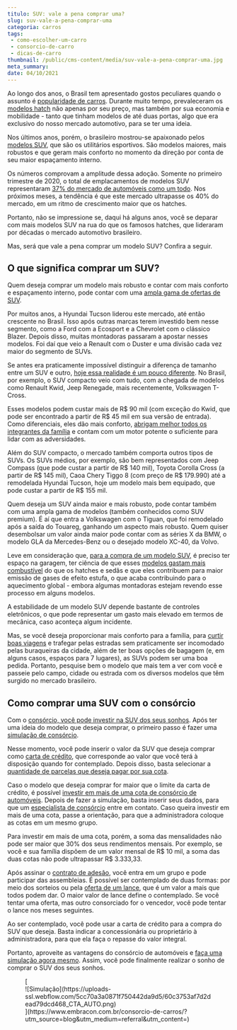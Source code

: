 ```yaml
---
titulo: SUV: vale a pena comprar uma?
slug: suv-vale-a-pena-comprar-uma
categoria: carros
tags:
 - como-escolher-um-carro
 - consorcio-de-carro
 - dicas-de-carro
thumbnail: /public/cms-content/media/suv-vale-a-pena-comprar-uma.jpg
meta_summary: 
date: 04/10/2021
---
```

Ao longo dos anos, o Brasil tem apresentado gostos peculiares quando o assunto é [popularidade de carros](https://www.embracon.com.br/carros/consorcio-de-carro-popular). Durante muito tempo, prevaleceram os [modelos hatch](https://www.embracon.com.br/blog/hatch-ou-sedan-diferencas) não apenas por seu preço, mas também por sua economia e mobilidade - tanto que tinham modelos de até duas portas, algo que era exclusivo do nosso mercado automotivo, para se ter uma ideia.

Nos últimos anos, porém, o brasileiro mostrou-se apaixonado pelos [modelos SUV](https://www.embracon.com.br/blog/conheca-os-melhores-suvs-do-mercado), que são os utilitários esportivos. São modelos maiores, mais robustos e que geram mais conforto no momento da direção por conta de seu maior espaçamento interno.

Os números comprovam a amplitude dessa adoção. Somente no primeiro trimestre de 2020, o total de emplacamentos de modelos SUV representaram [37% do mercado de automóveis como um todo](https://www.uol.com.br/carros/noticias/redacao/2021/04/08/carro-no-brasil-e-so-suv-por-que-dominio-deve-aumentar-nos-proximos-anos.htm). Nos próximos meses, a tendência é que este mercado ultrapasse os 40% do mercado, em um ritmo de crescimento maior que os hatches.

Portanto, não se impressione se, daqui há alguns anos, você se deparar com mais modelos SUV na rua do que os famosos hatches, que lideraram por décadas o mercado automotivo brasileiro.

Mas, será que vale a pena comprar um modelo SUV? Confira a seguir.

O que significa comprar um SUV? 
--------------------------------

Quem deseja comprar um modelo mais robusto e contar com mais conforto e espaçamento interno, pode contar com uma [ampla gama de ofertas de SUV](https://www.embracon.com.br/blog/7-dicas-para-escolher-entre-uma-caminhonete-ou-um-suv).

Por muitos anos, a Hyundai Tucson liderou este mercado, até então crescente no Brasil. Isso após outras marcas terem investido bem nesse segmento, como a Ford com a Ecosport e a Chevrolet com o clássico Blazer. Depois disso, muitas montadoras passaram a apostar nesses modelos. Foi daí que veio a Renault com o Duster e uma divisão cada vez maior do segmento de SUVs.

Se antes era praticamente impossível distinguir a diferença de tamanho entre um SUV e outro, [hoje essa realidade é um pouco diferente](https://www.embracon.com.br/blog/conheca-os-20-principais-carros-do-brasil). No Brasil, por exemplo, o SUV compacto veio com tudo, com a chegada de modelos como Renault Kwid, Jeep Renegade, mais recentemente, Volkswagen T-Cross.

Esses modelos podem custar mais de R$ 90 mil (com exceção do Kwid, que pode ser encontrado a partir de R$ 45 mil em sua versão de entrada). Como diferenciais, eles dão mais conforto, [abrigam melhor todos os integrantes da família](https://www.embracon.com.br/blog/carro-de-passeio-como-escolher-a-melhor-opcao) e contam com um motor potente o suficiente para lidar com as adversidades.

Além do SUV compacto, o mercado também comporta outros tipos de SUVs. Os SUVs médios, por exemplo, são bem representados com Jeep Compass (que pode custar a partir de R$ 140 mil), Toyota Corolla Cross (a partir de R$ 145 mil), Caoa Chery Tiggo 8 (com preço de R$ 179.990) até a remodelada Hyundai Tucson, hoje um modelo mais bem equipado, que pode custar a partir de R$ 155 mil.

Quem deseja um SUV ainda maior e mais robusto, pode contar também com uma ampla gama de modelos (também conhecidos como SUV premium). É aí que entra a Volkswagen com o Tiguan, que foi remodelado após a saída do Touareg, ganhando um aspecto mais robusto. Quem quiser desembolsar um valor ainda maior pode contar com as séries X da BMW, o modelo GLA da Mercedes-Benz ou o desejado modelo XC-40, da Volvo.

Leve em consideração que, [para a compra de um modelo SUV,](https://www.embracon.com.br/blog/primeiro-carro-como-acertar-na-escolha) é preciso ter espaço na garagem, ter ciência de que esses [modelos gastam mais combustível](https://www.embracon.com.br/blog/entenda-como-funciona-um-carro-com-motor-turbo) do que os hatches e sedãs e que eles contribuem para maior emissão de gases de efeito estufa, o que acaba contribuindo para o aquecimento global - embora algumas montadoras estejam revendo esse processo em alguns modelos.

A estabilidade de um modelo SUV depende bastante de controles eletrônicos, o que pode representar um gasto mais elevado em termos de mecânica, caso aconteça algum incidente.

Mas, se você deseja proporcionar mais conforto para a família, para [curtir boas viagens](https://www.embracon.com.br/blog/confira-estas-4-dicas-financeiras-para-planejar-uma-viagem-em-familia) e trafegar pelas estradas sem praticamente ser incomodado pelas buraqueiras da cidade, além de ter boas opções de bagagem (e, em alguns casos, espaços para 7 lugares), as SUVs podem ser uma boa pedida. Portanto, pesquise bem o modelo que mais tem a ver com você e passeie pelo campo, cidade ou estrada com os diversos modelos que têm surgido no mercado brasileiro.

Como comprar uma SUV com o consórcio 
-------------------------------------

Com o [consórcio, você pode investir na SUV dos seus sonhos](https://www.embracon.com.br/blog/vantagens-consorcio-automovel). Após ter uma ideia do modelo que deseja comprar, o primeiro passo é fazer uma [simulação de consórcio](https://www.embracon.com.br/blog/simulacao-de-consorcio).

Nesse momento, você pode inserir o valor da SUV que deseja comprar como [carta de crédito](https://www.embracon.com.br/blog/tudo-o-que-voce-precisa-saber-sobre-a-carta-de-credito-de-consorcios), que corresponde ao valor que você terá à disposição quando for contemplado. Depois disso, basta selecionar a [quantidade de parcelas que deseja pagar por sua cota](https://www.embracon.com.br/conhecaoconsorcio/como-saber-quantas-parcelas-ja-paguei).

Caso o modelo que deseja comprar for maior que o limite da carta de crédito, é possível [investir em mais de uma cota de consórcio de automóveis](https://www.embracon.com.br/blog/afinal-posso-fazer-mais-de-um-consorcio-ao-mesmo-tempo-entenda). Depois de fazer a simulação, basta inserir seus dados, para que um [especialista de consórcio](https://www.embracon.com.br/blog/tudo-o-que-voce-precisa-saber-sobre-a-importancia-de-um-consultor-de-consorcio) entre em contato. Caso queira investir em mais de uma cota, passe a orientação, para que a administradora coloque as cotas em um mesmo grupo.

Para investir em mais de uma cota, porém, a soma das mensalidades não pode ser maior que 30% dos seus rendimentos mensais. Por exemplo, se você e sua família dispõem de um valor mensal de R$ 10 mil, a soma das duas cotas não pode ultrapassar R$ 3.333,33.

Após assinar o [contrato de adesão](https://www.embracon.com.br/blog/saiba-o-que-avaliar-antes-de-assinar-um-contrato-de-consorcio), você entra em um grupo e pode participar das assembleias. É possível ser contemplado de duas formas: por meio dos sorteios ou pela [oferta de um lance](https://www.embracon.com.br/blog/como-fazer-oferta-de-lance-em-consorcio), que é um valor a mais que todos podem dar. O maior valor de lance define o contemplado. Se você tentar uma oferta, mas outro consorciado for o vencedor, você pode tentar o lance nos meses seguintes.

Ao ser contemplado, você pode usar a carta de crédito para a compra do SUV que deseja. Basta indicar a concessionária ou proprietário à administradora, para que ela faça o repasse do valor integral.

Portanto, aproveite as vantagens do consórcio de automóveis e [faça uma simulação agora mesmo](https://www.embracon.com.br/consorcio-de-carros). Assim, você pode finalmente realizar o sonho de comprar o SUV dos seus sonhos.

<figure class="w-richtext-figure-type-image w-richtext-align-center">[<div>![Simulação](https://uploads-ssl.webflow.com/5cc70a3a0871f750442da9d5/60c3753af7d2dead79dcd468_CTA_AUTO.png)</div>](https://www.embracon.com.br/consorcio-de-carros/?utm_source=blog&utm_medium=referral&utm_content=)</figure>

